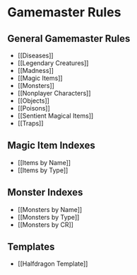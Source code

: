 # Gamemaster Rules
## General Gamemaster Rules

* [[Diseases]]
* [[Legendary Creatures]]
* [[Madness]]
* [[Magic Items]]
* [[Monsters]]
* [[Nonplayer Characters]]
* [[Objects]]
* [[Poisons]]
* [[Sentient Magical Items]]
* [[Traps]]

## Magic Item Indexes

* [[Items by Name]]
* [[Items by Type]]

## Monster Indexes

* [[Monsters by Name]]
* [[Monsters by Type]]
* [[Monsters by CR]]

## Templates

* [[Halfdragon Template]]
